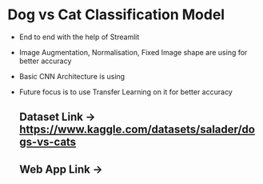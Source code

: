 # Dog vs Cat Classification Model
- End to end with the help of Streamlit
- Image Augmentation, Normalisation, Fixed Image shape are using for better accuracy
- Basic CNN Architecture is using
- Future focus is to use Transfer Learning on it for better accuracy

  ## Dataset Link -> https://www.kaggle.com/datasets/salader/dogs-vs-cats
  ## Web App Link -> 
